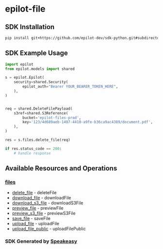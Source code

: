 # epilot-file

<!-- Start SDK Installation -->
## SDK Installation

```bash
pip install git+https://github.com/epilot-dev/sdk-python.git#subdirectory=file
```
<!-- End SDK Installation -->

## SDK Example Usage
<!-- Start SDK Example Usage -->
```python
import epilot
from epilot.models import shared

s = epilot.Epilot(
    security=shared.Security(
        epilot_auth="Bearer YOUR_BEARER_TOKEN_HERE",
    ),
)


req = shared.DeleteFilePayload(
    s3ref=shared.S3Reference(
        bucket='epilot-files-prod',
        key='123/4d689aeb-1497-4410-a9fe-b36ca9ac4389/document.pdf',
    ),
)

res = s.files.delete_file(req)

if res.status_code == 200:
    # handle response
```
<!-- End SDK Example Usage -->

<!-- Start SDK Available Operations -->
## Available Resources and Operations


### [files](docs/files/README.md)

* [delete_file](docs/files/README.md#delete_file) - deleteFile
* [download_file](docs/files/README.md#download_file) - downloadFile
* [download_s3_file](docs/files/README.md#download_s3_file) - downloadS3File
* [preview_file](docs/files/README.md#preview_file) - previewFile
* [preview_s3_file](docs/files/README.md#preview_s3_file) - previewS3File
* [save_file](docs/files/README.md#save_file) - saveFile
* [upload_file](docs/files/README.md#upload_file) - uploadFile
* [upload_file_public](docs/files/README.md#upload_file_public) - uploadFilePublic
<!-- End SDK Available Operations -->

### SDK Generated by [Speakeasy](https://docs.speakeasyapi.dev/docs/using-speakeasy/client-sdks)

